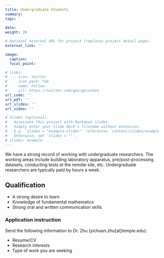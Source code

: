 ```yaml
---
title: Undergraduate Students
summary: 
tags: 
  
date:
weight: 20

# Optional external URL for project (replaces project detail page).
external_link: ''

image:
  caption: 
  focal_point: 

# links:
#   - icon: twitter
#     icon_pack: fab
#     name: Follow
#     url: https://twitter.com/georgecushen
url_code: ''
url_pdf: ''
url_slides: ''
url_video: ''

# Slides (optional).
#   Associate this project with Markdown slides.
#   Simply enter your slide deck's filename without extension.
#   E.g. `slides = "example-slides"` references `content/slides/example-slides.md`.
#   Otherwise, set `slides = ""`.
# slides: example
---
```

We have a strong record of working with undergraduate researchers. The working areas include building laboratory apparatus, pre/post-processing datasets, conducting tests at the remote site, etc. Undergraduate researchers are typically paid by hours a week.

## Qualification

- A strong desire to learn
- Knowledge of fundamental mathematics
- Strong oral and written communication skills

### Application instruction

Send the following information to Dr. Zhu (yichuan.zhu[at]temple.edu):

- Resume/CV
- Research interests
- Type of work you are seeking

